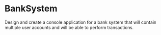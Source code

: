 # BankSystem
Design and create a console application for a bank system that will contain multiple user  accounts and will be able to perform transactions.

